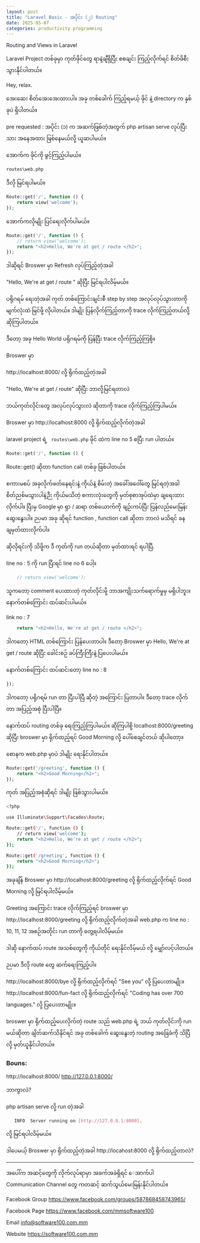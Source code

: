 ```yaml
---
layout: post
title: "Laravel Basic - အပိုင်း (၂) Routing"
date: 2025-05-07
categories: productivity programming
---
```

Routing and Views in Laravel

Laravel Project တစ်ခုမှာ ကုတ်ဖိုင်တွေ ရာနဲ့ချီရှိပြီး စစချင်း ကြည့်လိုက်ရင် စိတ်ဖိစီးသွားနိုင်ပါတယ်။

Hey, relax.

အေးဆေး စိတ်အေးအေးထားပါ။ အခု တစ်ခေါက် ကြည့်ရမယ့် ဖိုင် နဲ့ directory က နှစ်ခုပဲ ရှိပါတယ်။

pre requested : အပိုင်း (၁) က အဆက်ဖြစ်တဲ့အတွက် php artisan serve လုပ်ပြီးသား အနေအထား ဖြစ်နေမယ်လို့ ယူဆပါမယ်။

အောက်က ဖိုင်ကို ဖွင့်ကြည့်ပါမယ်။
```bash
routes\web.php
```
ဒီလို မြင်ရပါမယ်။
```php
Route::get('/', function () {
    return view('welcome');
});
```
အောက်ကလိုမျိုး ပြင်ရေးလိုက်ပါမယ်။
```php
Route::get('/', function () {
    // return view('welcome');
    return "<h2>Hello, We're at get / route </h2>";
});
```

ဒါဆိုရင် Broswer မှာ Refresh လုပ်ကြည့်တဲ့အခါ 

"Hello, We're at get / route " ဆိုပြီး မြင်ရပါလိမ့်မယ်။


ပရိုဂရမ် ရေးတဲ့အခါ ကုတ် တစ်ကြောင်းချင်းစီ step by step အလုပ်လုပ်သွားတာကို မျက်လုံးထဲ မြင်ဖို့ လိုပါတယ်။
ဒါမျိုး ပြန်လိုက်ကြည့်တာကို trace လိုက်ကြည့်တယ်လို့ ဆိုကြပါတယ်။

ဒီတော့ အခု Hello World ပရိုဂရမ်ကို ပြန်ပြီး trace လိုက်ကြည့်ကြစို့။

Broswer မှာ 

http://localhost:8000/ လို့ ရိုက်ထည့်တဲ့အခါ 

"Hello, We're at get / route" ဆိုပြီး  ဘာလို့မြင်ရတာလဲ

ဘယ်ကုတ်လိုင်းတွေ အလုပ်လုပ်သွားလဲ ဆိုတာကို trace လိုက်ကြည့်ကြပါမယ်။

Broswer မှာ http://localhost:8000 လို့ ရိုက်ထည့်လိုက်တဲ့အခါ

laravel project ရဲ့ ``` routes\web.php``` ဖိုင် ထဲက line no 5 စပြီး run ပါတယ်။ 

```php
Route::get('/', function () {
```

Route::get() ဆိုတာ function call တစ်ခု ဖြစ်ပါတယ်။

စကားမစပ် အခုလိုက်ဖတ်နေရင်းနဲ့ ကိုယ်နဲ့ စိမ်းတဲ့ အခေါ်အဝေါ်တွေ မြင်ရတဲ့အခါ စိတ်ညစ်မသွားပါနဲ့ဉီး ကိုယ်မသိတဲ့ စကားလုံးတွေကို မှတ်စုစာအုပ်ထဲမှာ ချရေးထားလိုက်ပါ။ ပြီးမှ Google မှာ ရှာ / ဆရာ တစ်ယောက်ကို ချဉ်းကပ်ပြီး ပြန်လည်မေးမြန်း ဆွေးနွေးပါ။ ဉပမာ အခု ဆိုရင် function , function call ဆိုတာ ဘာလဲ မသိရင် ခန ချမှတ်ထားလိုက်ပါ။

ဆိုလိုရင်းကို သိဖို့က ဒီ ကုတ်ကို run တယ်ဆိုတာ မှတ်ထားရင် ရပါပြီ. 

line no : 5 ကို run ပြီးရင် line no 6 ပေါ့။

```php
    // return view('welcome');
```
သူကတော့ comment ပေးထားတဲ့ ကုတ်လိုင်းမို့ ဘာအကျိုးသက်ရောက်မှုမှ မရှိပါဘူး။ နောက်တစ်ကြောင်း ထပ်ဆင်းပါမယ်။

link no : 7 
```php
    return "<h2>Hello, We're at get / route </h2>";
```
ဒါကတော့ HTML တစ်ကြောင်း ပြန်ပေးတာပါ။ ဒီတော့ Broswer မှာ Hello, We're at get / route ဆိုပြီး ခေါင်းစဉ် ခပ်ကြီးကြီးနဲ့ ပြပေးပါမယ်။

နောက်တစ်ကြောင်း ထပ်ဆင်းတော့ line no : 8
```php
});
```
ဒါကတော့ ပရိုဂရမ် run တာ ပြီးပါပြီ ဆိုတဲ့ အကြောင်း ပြတာပါ။ ဒီတော့ trace လိုက်တာ အပြည့်အစုံ ပြီးပါပြီ။

နောက်ထပ် routing တစ်ခု ရေးကြည့်ကြပါမယ်။
ဆိုကြပါစို့ localhost:8000/greeting ဆိုပြီး broswer မှာ ရိုက်ထည့်ရင် Good Morning လို့ ပေါ်စေချင်တယ် ဆိုပါတော့။

စောနက web.php မှာပဲ ဒါမျိုး ရေးနိုင်ပါတယ်။

```php
Route::get('/greeting', function () {
    return "<h2>Good Morning</h2>";
});
```
ကုတ် အပြည့်အစုံဆိုရင် ဒါမျိုး ဖြစ်သွားပါမယ်။
```bash
<?php

use Illuminate\Support\Facades\Route;

Route::get('/', function () {
    // return view('welcome');
    return "<h2>Hello, We're at get / route </h2>";
});

Route::get('/greeting', function () {
    return "<h2>Good Morning</h2>";
});
```

အခုချိန် Broswer မှာ http://localhost:8000/greeting လို့ ရိုက်ထည့်လိုက်ရင် Good Morning လို့ မြင်ရပါလိမ့်မယ်။

Greeting အကြောင်း trace လိုက်ကြည့်ရင် 
broswer မှာ http://localhost:8000/greeting လို့ ရိုက်ထည့်လိုက်တဲ့အခါ 
web.php က line no : 10, 11, 12 အစဉ်အတိုင်း run တာကို တွေ့ရပါလိမ့်မယ်။

ဒါဆို နောက်ထပ် route အသစ်တွေကို ကိုယ်တိုင် ရေးနိုင်လိမ့်မယ် လို့ မျှော်လင့်ပါတယ်။

ဉပမာ ဒီလို route တွေ ဆက်ရေးကြည့်ပါ။

http://localhost:8000/bye လို့ ရိုက်ထည့်လိုက်ရင် "See you" လို့ ပြပေးတာမျိုး။
http://localhost:8000/fun-fact လို့ ရိုက်ထည့်လိုက်ရင် "Coding has over 700 languages." လို့ ပြပေးတာမျိုး။


broswer မှာ ရိုက်ထည့်ပေးလိုက်တဲ့ route သည် web.php ရဲ့ ဘယ် ကုတ်လိုင်းကို run မယ်ဆိုတာ ချိတ်ဆက်သိနိုင်ရင် အခု တစ်ခေါက် ဆွေးနွေးတဲ့ routing အခြေခံကို သိပြီလို့ မှတ်ယူနိုင်ပါတယ်။




### Bouns:
http://localhost:8000/ 
http://127.0.0.1:8000/ 

ဘာကွာလဲ?

php artisan serve လို့ run တဲ့အခါ 

```bash
   INFO  Server running on [http://127.0.0.1:8000].
```

လို့ မြင်ရပါလိမ့်မယ်။ 

ဒါပေမယ့် Broswer မှာ ရိုက်ထည့်တဲ့အခါ http://locahost:8000 လို့ ရိုက်ထည့်တာလဲ?



--------

အပေါ်က အဆင့်တွေကို လိုက်လုပ်ရာမှာ အခက်အခဲရှိရင် ေအာက်ပါ  Communication Channel တွေ ကတဆင့် ဆက်သွယ်မေးမြန်းနိုင်ပါတယ်။

Facebook Group
https://www.facebook.com/groups/587868458743965/

Facebook Page
https://www.facebook.com/mmsoftware100

Email 
info@software100.com.mm

Website
https://software100.com.mm

